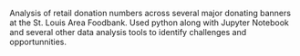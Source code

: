 Analysis of retail donation numbers across several major donating banners at the St. Louis Area Foodbank. Used python along with Jupyter Notebook and several other data analysis tools to identify challenges and opportunnities.
